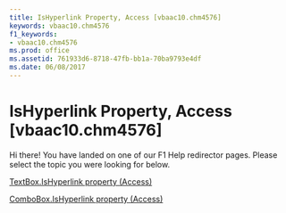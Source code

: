 ```yaml
---
title: IsHyperlink Property, Access [vbaac10.chm4576]
keywords: vbaac10.chm4576
f1_keywords:
- vbaac10.chm4576
ms.prod: office
ms.assetid: 761933d6-8718-47fb-bb1a-70ba9793e4df
ms.date: 06/08/2017
---
```



# IsHyperlink Property, Access [vbaac10.chm4576]

Hi there! You have landed on one of our F1 Help redirector pages. Please select the topic you were looking for below.

[TextBox.IsHyperlink property (Access)](http://msdn.microsoft.com/library/68d2ca6a-7ea2-a44d-db32-1fa040475267%28Office.15%29.aspx)

[ComboBox.IsHyperlink property (Access)](http://msdn.microsoft.com/library/005d21a1-c44c-c0a6-f625-2b3f8f4f8f91%28Office.15%29.aspx)


